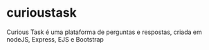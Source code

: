 # curioustask
Curious Task é uma plataforma de perguntas e respostas, criada em nodeJS, Express, EJS e Bootstrap
